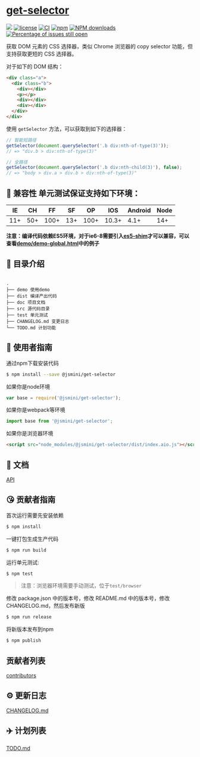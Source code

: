 # [get-selector](https://github.com/jsmini/get-selector)

[![](https://img.shields.io/badge/Powered%20by-jslib%20base-brightgreen.svg)](https://github.com/yanhaijing/jslib-base)
[![license](https://img.shields.io/badge/license-MIT-blue.svg)](https://github.com/jsmini/get-selector/blob/master/LICENSE)
[![CI](https://github.com/jsmini/get-selector/actions/workflows/ci.yml/badge.svg?branch=master)](https://github.com/jsmini/get-selector/actions/workflows/ci.yml)
[![npm](https://img.shields.io/badge/npm-0.1.0-orange.svg)](https://www.npmjs.com/package/@jsmini/get-selector)
[![NPM downloads](http://img.shields.io/npm/dm/get-selector.svg?style=flat-square)](http://www.npmtrends.com/@jsmini/get-selector)
[![Percentage of issues still open](http://isitmaintained.com/badge/open/jsmini/get-selector.svg)](http://isitmaintained.com/project/jsmini/get-selector 'Percentage of issues still open')

获取 DOM 元素的 CSS 选择器，类似 Chrome 浏览器的 copy selector 功能，但支持获取更短的 CSS 选择器。

对于如下的 DOM 结构：

```html
<div class="a">
  <div class="b">
    <div></div>
    <p></p>
    <div></div>
    <div></div>
  </div>
</div>
```

使用 `getSelector` 方法，可以获取到如下的选择器：

```js
// 智能短路径
getSelector(document.querySelector('.b div:nth-of-type(3)'));
// => "div.b > div:nth-of-type(3)"

// 全路径
getSelector(document.querySelector('.b div:nth-child(3)'), false);
// => "body > div.a > div.b > div:nth-of-type(3)"
```

## :pill: 兼容性 单元测试保证支持如下环境：

| IE  | CH  | FF   | SF  | OP   | IOS   | Android | Node |
| --- | --- | ---- | --- | ---- | ----- | ------- | ---- |
| 11+ | 50+ | 100+ | 13+ | 100+ | 10.3+ | 4.1+    | 14+  |

**注意：编译代码依赖ES5环境，对于ie6-8需要引入[es5-shim](http://github.com/es-shims/es5-shim/)才可以兼容，可以查看[demo/demo-global.html](./demo/demo-global.html)中的例子**

## :open_file_folder: 目录介绍

```

.
├── demo 使用demo
├── dist 编译产出代码
├── doc 项目文档
├── src 源代码目录
├── test 单元测试
├── CHANGELOG.md 变更日志
└── TODO.md 计划功能

```

## :rocket: 使用者指南

通过npm下载安装代码

```bash
$ npm install --save @jsmini/get-selector
```

如果你是node环境

```js
var base = require('@jsmini/get-selector');
```

如果你是webpack等环境

```js
import base from '@jsmini/get-selector';
```

如果你是浏览器环境

```html
<script src="node_modules/@jsmini/get-selector/dist/index.aio.js"></script>
```

## :bookmark_tabs: 文档

[API](./doc/api.md)

## :kissing_heart: 贡献者指南

首次运行需要先安装依赖

```bash
$ npm install
```

一键打包生成生产代码

```bash
$ npm run build
```

运行单元测试:

```bash
$ npm test
```

> 注意：浏览器环境需要手动测试，位于`test/browser`

修改 package.json 中的版本号，修改 README.md 中的版本号，修改 CHANGELOG.md，然后发布新版

```bash
$ npm run release
```

将新版本发布到npm

```bash
$ npm publish
```

## 贡献者列表

[contributors](https://github.com/jsmini/get-selector/graphs/contributors)

## :gear: 更新日志

[CHANGELOG.md](./CHANGELOG.md)

## :airplane: 计划列表

[TODO.md](./TODO.md)

